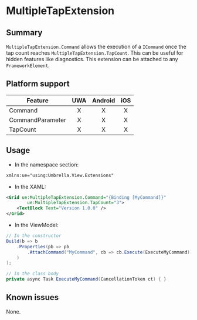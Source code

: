 # MultipleTapExtension

## Summary

`MultipleTapExtension.Command` allows the execution of a `ICommand` once the tap count reaches `MultipleTapExtension.TapCount`. This can be useful for hidden features like diagnostics. This extension can be attached to any `FrameworkElement`.

## Platform support

| Feature                         | UWA | Android | iOS |
| ------------------------------- |:---:|:-------:|:---:|
| Command                         |  X  |    X    |  X  |
| CommandParameter                |  X  |    X    |  X  |
| TapCount                        |  X  |    X    |  X  |

## Usage

- In the namespace section:
```xml
xmlns:ue="using:Umbrella.View.Extensions"
```

- In the XAML:
```xml
<Grid ue:MultipleTapExtension.Command="{Binding [MyCommand]}"
        ue:MultipleTapExtension.TapCount="3">
    <TextBlock Text="Version 1.0.0" />
</Grid>
```

- In the ViewModel:
```csharp
// In the constructor
Build(b => b
    .Properties(pb => pb
        .AttachCommand("MyCommand", cb => cb.Execute(ExecuteMyCommand))
    )
);

// In the class body
private async Task ExecuteMyCommand(CancellationToken ct) { }
```

## Known issues
None.
